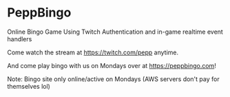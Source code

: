 # PeppBingo
Online Bingo Game Using Twitch Authentication and in-game realtime event handlers

Come watch the stream at https://twitch.com/pepp anytime.

And come play bingo with us on Mondays over at https://peppbingo.com!

Note: Bingo site only online/active on Mondays (AWS servers don't pay for themselves lol)
